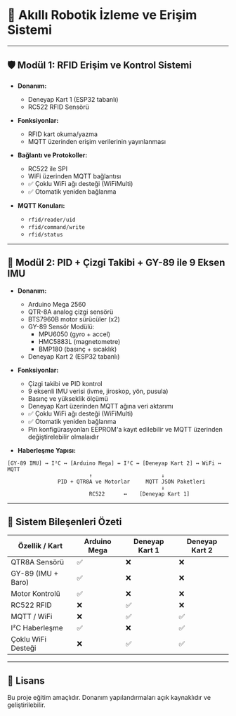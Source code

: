 
# 🔧 Akıllı Robotik İzleme ve Erişim Sistemi

---

## 🛡️ Modül 1: RFID Erişim ve Kontrol Sistemi

- **Donanım:**
  - Deneyap Kart 1 (ESP32 tabanlı)
  - RC522 RFID Sensörü

- **Fonksiyonlar:**
  - RFID kart okuma/yazma
  - MQTT üzerinden erişim verilerinin yayınlanması

- **Bağlantı ve Protokoller:**
  - RC522 ile SPI
  - WiFi üzerinden MQTT bağlantısı
  - ✅ Çoklu WiFi ağı desteği (WiFiMulti)
  - ✅ Otomatik yeniden bağlanma

- **MQTT Konuları:**
  - `rfid/reader/uid`
  - `rfid/command/write`
  - `rfid/status`

---

## 🤖 Modül 2: PID + Çizgi Takibi + GY-89 ile 9 Eksen IMU

- **Donanım:**
  - Arduino Mega 2560
  - QTR-8A analog çizgi sensörü
  - BTS7960B motor sürücüler (x2)
  - GY-89 Sensör Modülü:
    - MPU6050 (gyro + accel)
    - HMC5883L (magnetometre)
    - BMP180 (basınç + sıcaklık)
  - Deneyap Kart 2 (ESP32 tabanlı)

- **Fonksiyonlar:**
  - Çizgi takibi ve PID kontrol
  - 9 eksenli IMU verisi (ivme, jiroskop, yön, pusula)
  - Basınç ve yükseklik ölçümü
  - Deneyap Kart üzerinden MQTT ağına veri aktarımı
  - ✅ Çoklu WiFi ağı desteği (WiFiMulti)
  - ✅ Otomatik yeniden bağlanma
  - Pin konfigürasyonları EEPROM'a kayıt edilebilir ve MQTT üzerinden değiştirelebilir olmalaıdır


- **Haberleşme Yapısı:**

```
[GY-89 IMU] ↔ I²C ↔ [Arduino Mega] ↔ I²C ↔ [Deneyap Kart 2] ↔ WiFi ↔ MQTT
                          ↑                      ↓
                PID + QTR8A ve Motorlar     MQTT JSON Paketleri
                                                 ↓
                          RC522      ↔    [Deneyap Kart 1]
```

---

## 🔗 Sistem Bileşenleri Özeti

| Özellik / Kart     | Arduino Mega | Deneyap Kart 1 | Deneyap Kart 2 |
|--------------------|--------------|----------------|----------------|
| QTR8A Sensörü      | ✅            | ❌              | ❌              |
| GY-89 (IMU + Baro) | ✅            | ❌              | ❌              |
| Motor Kontrolü     | ✅            | ❌              | ❌              |
| RC522 RFID         | ❌            | ✅              | ❌              |
| MQTT / WiFi        | ❌            | ✅              | ✅              |
| I²C Haberleşme     | ✅            | ❌              | ✅              |
| Çoklu WiFi Desteği | ❌            | ✅              | ✅              |

---

## 📄 Lisans

Bu proje eğitim amaçlıdır. Donanım yapılandırmaları açık kaynaklıdır ve geliştirilebilir.
